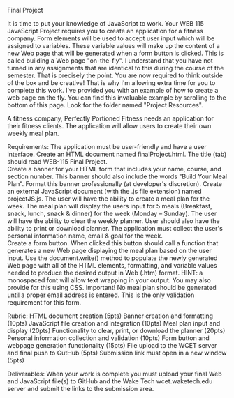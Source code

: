 Final Project

It is time to put your knowledge of JavaScript to work. Your WEB 115 JavaScript Project requires you to create an application for a fitness company. Form elements will be used to accept user input which will be assigned to variables. These variable values will make up the content of a new Web page that will be generated when a form button is clicked. This is called building a Web page "on-the-fly". I understand that you have not turned in any assignments that are identical to this during the course of the semester. That is precisely the point. You are now required to think outside of the box and be creative!
That is why I'm allowing extra time for you to complete this work. I've provided you with an example of how to create a web page on the fly. You can find this invaluable example by scrolling to the bottom of this page. Look for the folder named "Project Resources".

A fitness company, Perfectly Portioned Fitness needs an application for their fitness clients. The application will allow users to create their own weekly meal plan.

Requirements:
The application must be user-friendly and have a user interface.
Create an HTML document named finalProject.html. The title (tab) should read WEB-115 Final Project.  
Create a banner for your HTML form that includes your name, course, and section number. This banner should also include the words "Build Your Meal Plan". Format this banner professionally (at developer's discretion).
Create an external JavaScript document (with the .js file extension) named projectJS.js.
The user will have the ability to create a meal plan for the week. The meal plan will display the users input for 5 meals (Breakfast, snack, lunch, snack & dinner) for the week (Monday – Sunday).
The user will have the ability to clear the weekly planner. User should also have the ability to print or download planner.
The application must collect the user's personal information name, email & goal for the week.  
Create a form button. When clicked this button should call a function that generates a new Web page displaying the meal plan based on the user input. Use the document.write() method to populate the newly generated Web page with all of the HTML elements, formatting, and variable values needed to produce the desired output in Web (.htm) format. HINT: a monospaced font will allow text wrapping in your output. You may also provide for this using CSS. Important! No meal plan should be generated until a proper email address is entered. This is the only validation requirement for this form.

Rubric:
HTML document creation (5pts)
Banner creation and formatting (10pts)
JavaScript file creation and integration (10pts)
Meal plan input and display (20pts)
Functionality to clear, print, or download the planner (20pts)
Personal information collection and validation (10pts)
Form button and webpage generation functionality (15pts)
File upload to the WCET server and final push to GutHub (5pts)
Submission link must open in a new window (5pts)

Deliverables:
When your work is complete you must upload your final Web and JavaScript file(s) to GitHub and the Wake Tech wcet.waketech.edu server and submit the links to the submission area.
